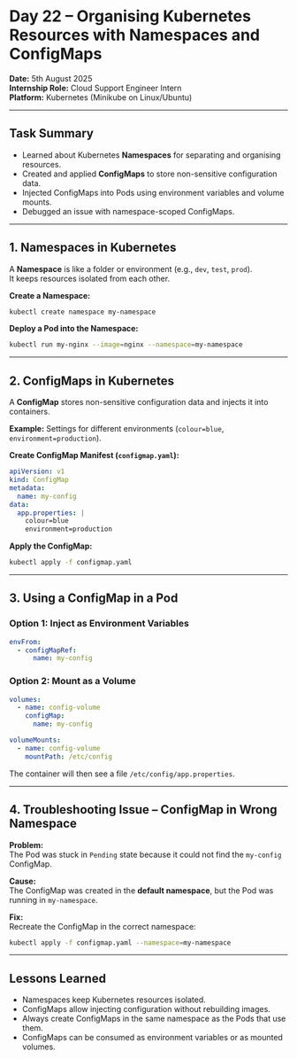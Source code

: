 # Day 22 – Organising Kubernetes Resources with Namespaces and ConfigMaps

**Date:** 5th August 2025  
**Internship Role:** Cloud Support Engineer Intern  
**Platform:** Kubernetes (Minikube on Linux/Ubuntu)

---

## Task Summary

- Learned about Kubernetes **Namespaces** for separating and organising resources.
- Created and applied **ConfigMaps** to store non-sensitive configuration data.
- Injected ConfigMaps into Pods using environment variables and volume mounts.
- Debugged an issue with namespace-scoped ConfigMaps.

---

## 1. Namespaces in Kubernetes

A **Namespace** is like a folder or environment (e.g., `dev`, `test`, `prod`).  
It keeps resources isolated from each other.

**Create a Namespace:**
```bash
kubectl create namespace my-namespace
```

**Deploy a Pod into the Namespace:**
```bash
kubectl run my-nginx --image=nginx --namespace=my-namespace
```

---

## 2. ConfigMaps in Kubernetes

A **ConfigMap** stores non-sensitive configuration data and injects it into containers.

**Example:** Settings for different environments (`colour=blue`, `environment=production`).

**Create ConfigMap Manifest (`configmap.yaml`):**
```yaml
apiVersion: v1
kind: ConfigMap
metadata:
  name: my-config
data:
  app.properties: |
    colour=blue
    environment=production
```

**Apply the ConfigMap:**
```bash
kubectl apply -f configmap.yaml
```

---

## 3. Using a ConfigMap in a Pod

### Option 1: Inject as Environment Variables
```yaml
envFrom:
  - configMapRef:
      name: my-config
```

### Option 2: Mount as a Volume
```yaml
volumes:
  - name: config-volume
    configMap:
      name: my-config

volumeMounts:
  - name: config-volume
    mountPath: /etc/config
```
The container will then see a file `/etc/config/app.properties`.

---

## 4. Troubleshooting Issue – ConfigMap in Wrong Namespace

**Problem:**  
The Pod was stuck in `Pending` state because it could not find the `my-config` ConfigMap.

**Cause:**  
The ConfigMap was created in the **default namespace**, but the Pod was running in `my-namespace`.

**Fix:**  
Recreate the ConfigMap in the correct namespace:
```bash
kubectl apply -f configmap.yaml --namespace=my-namespace
```

---

## Lessons Learned

- Namespaces keep Kubernetes resources isolated.
- ConfigMaps allow injecting configuration without rebuilding images.
- Always create ConfigMaps in the same namespace as the Pods that use them.
- ConfigMaps can be consumed as environment variables or as mounted volumes.